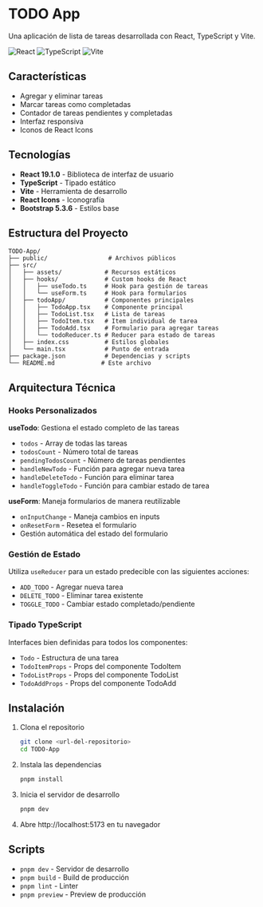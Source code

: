# TODO App

Una aplicación de lista de tareas desarrollada con React, TypeScript y Vite.

![React](https://img.shields.io/badge/React-19.1.0-61DAFB?style=for-the-badge&logo=react&logoColor=white)
![TypeScript](https://img.shields.io/badge/TypeScript-5.8.3-3178C6?style=for-the-badge&logo=typescript&logoColor=white)
![Vite](https://img.shields.io/badge/Vite-6.3.5-646CFF?style=for-the-badge&logo=vite&logoColor=white)

## Características

- Agregar y eliminar tareas
- Marcar tareas como completadas
- Contador de tareas pendientes y completadas
- Interfaz responsiva
- Iconos de React Icons

## Tecnologías

- **React 19.1.0** - Biblioteca de interfaz de usuario
- **TypeScript** - Tipado estático
- **Vite** - Herramienta de desarrollo
- **React Icons** - Iconografía
- **Bootstrap 5.3.6** - Estilos base

## Estructura del Proyecto

```
TODO-App/
├── public/                 # Archivos públicos
├── src/
│   ├── assets/            # Recursos estáticos
│   ├── hooks/             # Custom hooks de React
│   │   ├── useTodo.ts     # Hook para gestión de tareas
│   │   └── useForm.ts     # Hook para formularios
│   ├── todoApp/           # Componentes principales
│   │   ├── TodoApp.tsx    # Componente principal
│   │   ├── TodoList.tsx   # Lista de tareas
│   │   ├── TodoItem.tsx   # Item individual de tarea
│   │   ├── TodoAdd.tsx    # Formulario para agregar tareas
│   │   └── todoReducer.ts # Reducer para estado de tareas
│   ├── index.css          # Estilos globales
│   └── main.tsx           # Punto de entrada
├── package.json           # Dependencias y scripts
└── README.md             # Este archivo
```

## Arquitectura Técnica

### Hooks Personalizados

**useTodo**: Gestiona el estado completo de las tareas
- `todos` - Array de todas las tareas
- `todosCount` - Número total de tareas
- `pendingTodosCount` - Número de tareas pendientes
- `handleNewTodo` - Función para agregar nueva tarea
- `handleDeleteTodo` - Función para eliminar tarea
- `handleToggleTodo` - Función para cambiar estado de tarea

**useForm**: Maneja formularios de manera reutilizable
- `onInputChange` - Maneja cambios en inputs
- `onResetForm` - Resetea el formulario
- Gestión automática del estado del formulario

### Gestión de Estado

Utiliza `useReducer` para un estado predecible con las siguientes acciones:
- `ADD_TODO` - Agregar nueva tarea
- `DELETE_TODO` - Eliminar tarea existente
- `TOGGLE_TODO` - Cambiar estado completado/pendiente

### Tipado TypeScript

Interfaces bien definidas para todos los componentes:
- `Todo` - Estructura de una tarea
- `TodoItemProps` - Props del componente TodoItem
- `TodoListProps` - Props del componente TodoList
- `TodoAddProps` - Props del componente TodoAdd

## Instalación

1. Clona el repositorio
   ```bash
   git clone <url-del-repositorio>
   cd TODO-App
   ```

2. Instala las dependencias
   ```bash
   pnpm install
   ```

3. Inicia el servidor de desarrollo
   ```bash
   pnpm dev
   ```

4. Abre http://localhost:5173 en tu navegador

## Scripts

- `pnpm dev` - Servidor de desarrollo
- `pnpm build` - Build de producción
- `pnpm lint` - Linter
- `pnpm preview` - Preview de producción
